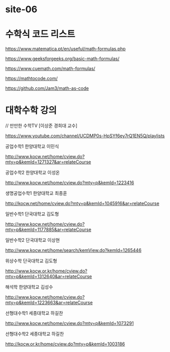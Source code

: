 # site-06 

# 수학식 코드 리스트

https://www.matematica.pt/en/useful/math-formulas.php

https://www.geeksforgeeks.org/basic-math-formulas/

https://www.cuemath.com/math-formulas/

https://mathtocode.com/

https://github.com/Jam3/math-as-code

# 대학수학 강의

// 만만한 수학TV [이상준 경희대 교수]

https://www.youtube.com/channel/UCDMP0s-HpSYf6ey7rQ1EN5Q/playlists

공업수학1 한양대학교 이민식

http://www.kocw.net/home/cview.do?mty=p&kemId=1271327&ar=relateCourse

공업수학2 한양대학교 이성온

http://www.kocw.net/home/cview.do?mty=p&kemId=1223416

생명공업수학1 한양대학교 최종훈

http://kocw.net/home/cview.do?mty=p&kemId=1045916&ar=relateCourse

일반수학1 단국대학교 김도형

http://www.kocw.net/home/cview.do?mty=p&kemId=1177885&ar=relateCourse

일반수학2 단국대학교 이상현

http://www.kocw.net/home/search/kemView.do?kemId=1265446

위상수학 단국대학교 김도형

http://www.kocw.or.kr/home/cview.do?mty=p&kemId=1312640&ar=relateCourse

해석학 한양대학교 김성수

http://www.kocw.net/home/cview.do?mty=p&kemId=1223663&ar=relateCourse

선형대수학1 세종대학교 하길찬

http://www.kocw.net/home/cview.do?mty=p&kemId=1073291

선형대수학2 세종대학교 하길찬

http://kocw.or.kr/home/cview.do?mty=p&kemId=1003186
